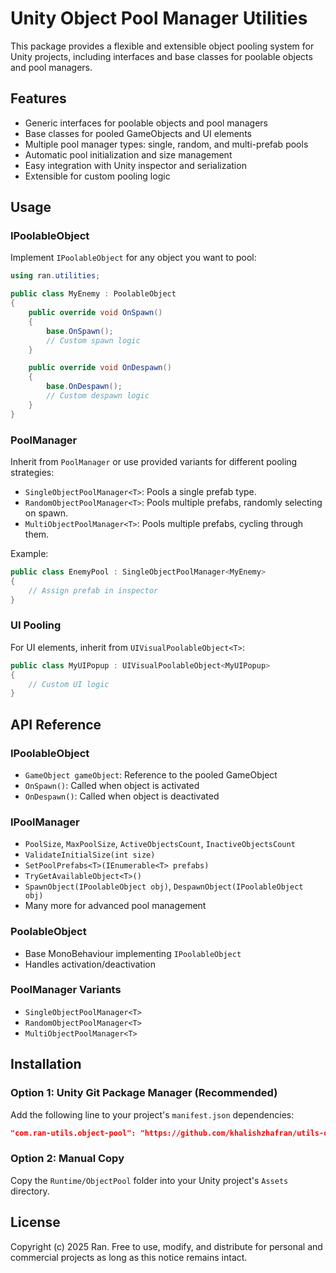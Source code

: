 # Unity Object Pool Manager Utilities

This package provides a flexible and extensible object pooling system for Unity projects, including interfaces and base classes for poolable objects and pool managers.

## Features

-   Generic interfaces for poolable objects and pool managers
-   Base classes for pooled GameObjects and UI elements
-   Multiple pool manager types: single, random, and multi-prefab pools
-   Automatic pool initialization and size management
-   Easy integration with Unity inspector and serialization
-   Extensible for custom pooling logic

## Usage

### IPoolableObject

Implement `IPoolableObject` for any object you want to pool:

```csharp
using ran.utilities;

public class MyEnemy : PoolableObject
{
	public override void OnSpawn()
	{
		base.OnSpawn();
		// Custom spawn logic
	}

	public override void OnDespawn()
	{
		base.OnDespawn();
		// Custom despawn logic
	}
}
```

### PoolManager

Inherit from `PoolManager` or use provided variants for different pooling strategies:

-   `SingleObjectPoolManager<T>`: Pools a single prefab type.
-   `RandomObjectPoolManager<T>`: Pools multiple prefabs, randomly selecting on spawn.
-   `MultiObjectPoolManager<T>`: Pools multiple prefabs, cycling through them.

Example:

```csharp
public class EnemyPool : SingleObjectPoolManager<MyEnemy>
{
	// Assign prefab in inspector
}
```

### UI Pooling

For UI elements, inherit from `UIVisualPoolableObject<T>`:

```csharp
public class MyUIPopup : UIVisualPoolableObject<MyUIPopup>
{
	// Custom UI logic
}
```

## API Reference

### IPoolableObject

-   `GameObject gameObject`: Reference to the pooled GameObject
-   `OnSpawn()`: Called when object is activated
-   `OnDespawn()`: Called when object is deactivated

### IPoolManager

-   `PoolSize`, `MaxPoolSize`, `ActiveObjectsCount`, `InactiveObjectsCount`
-   `ValidateInitialSize(int size)`
-   `SetPoolPrefabs<T>(IEnumerable<T> prefabs)`
-   `TryGetAvailableObject<T>()`
-   `SpawnObject(IPoolableObject obj)`, `DespawnObject(IPoolableObject obj)`
-   Many more for advanced pool management

### PoolableObject

-   Base MonoBehaviour implementing `IPoolableObject`
-   Handles activation/deactivation

### PoolManager Variants

-   `SingleObjectPoolManager<T>`
-   `RandomObjectPoolManager<T>`
-   `MultiObjectPoolManager<T>`

## Installation

### Option 1: Unity Git Package Manager (Recommended)

Add the following line to your project's `manifest.json` dependencies:

```json
"com.ran-utils.object-pool": "https://github.com/khalishzhafran/utils-object-pool.git"
```

### Option 2: Manual Copy

Copy the `Runtime/ObjectPool` folder into your Unity project's `Assets` directory.

## License

Copyright (c) 2025 Ran. Free to use, modify, and distribute for personal and commercial projects as long as this notice remains intact.

